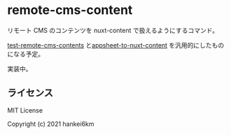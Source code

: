 # remote-cms-content

リモート CMS のコンテンツを nuxt-content で扱えるようにするコマンド。

[test-remote-cms-contents](https://github.com/hankei6km/test-remote-cms-contents) と[appsheet-to-nuxt-content](https://github.com/hankei6km/appsheet-to-nuxt-content) を汎用的にしたものになる予定。

実装中。

## ライセンス

MIT License

Copyright (c) 2021 hankei6km
